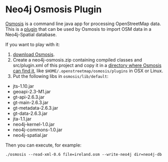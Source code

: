 Neo4j Osmosis Plugin
=============
 
[Osmosis](http://wiki.openstreetmap.org/wiki/Osmosis) is a command line java app for processing OpenStreetMap data.
This is a [plugin](http://wiki.openstreetmap.org/wiki/Osmosis/WritingPlugins) that can be used by Osmosis to 
import OSM data in a Neo4j-Spatial database.

If you want to play with it: 

1. [download Osmosis](http://dev.openstreetmap.org/~bretth/osmosis-build/osmosis-bin-latest.zip).
2. Create a neo4j-osmosis.zip containing compiled classes and src/plugin.xml of this project and copy 
it in a [directory where Osmosis can find it](http://wiki.openstreetmap.org/wiki/Osmosis/Detailed_Usage#Plugin_Tasks), like
`$HOME/.openstreetmap/osmosis/plugins` in OSX or Linux.
3. Put the following libs in `osmosis/lib/default`:
 


* jts-1.10.jar
* geoapi-2.3-M1.jar
* gt-api-2.6.3.jar
* gt-main-2.6.3.jar
* gt-metadata-2.6.3.jar
* gt-data-2.6.3.jar
* jta-1.1.jar
* neo4j-kernel-1.0.jar
* neo4j-commons-1.0.jar
* neo4j-spatial.jar

Then you can execute, for example:

	./osmosis --read-xml-0.6 file=ireland.osm --write-neo4j dir=neo4j-db
